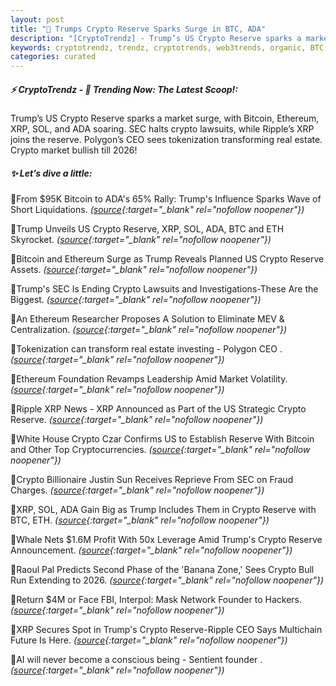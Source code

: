 ```yaml
---
layout: post
title: "🌅 Trumps Crypto Reserve Sparks Surge in BTC, ADA"
description: "[CryptoTrendz] - Trump’s US Crypto Reserve sparks a market surge, with Bitcoin, Ethereum, XRP, SOL, and ADA soaring. SEC halts crypto lawsuits, while Ripple’s XRP joins the reserve. Polygon’s CEO sees tokenization transforming real estate. Crypto market bullish till 2026!"
keywords: cryptotrendz, trendz, cryptotrends, web3trends, organic, BTC, Market, SEC, Ethereum, Network, Crypto, MEV, Trump, ETH, Bitcoin, Brazil, XRP, CEO
categories: curated
---
```


##### ⚡ CryptoTrendz - 📌 *Trending Now: The Latest Scoop!:*

Trump’s US Crypto Reserve sparks a market surge, with Bitcoin, Ethereum, XRP, SOL, and ADA soaring. SEC halts crypto lawsuits, while Ripple’s XRP joins the reserve. Polygon’s CEO sees tokenization transforming real estate. Crypto market bullish till 2026!

##### ✨ *Let’s dive a little:*


🔹From $95K Bitcoin to ADA's 65% Rally: Trump's Influence Sparks Wave of Short Liquidations. *([source](https://s.avyag.com/u0cj){:target="_blank" rel="nofollow noopener"})*

🔹Trump Unveils US Crypto Reserve, XRP, SOL, ADA, BTC and ETH Skyrocket. *([source](https://s.avyag.com/8qkv){:target="_blank" rel="nofollow noopener"})*

🔹Bitcoin and Ethereum Surge as Trump Reveals Planned US Crypto Reserve Assets. *([source](https://s.avyag.com/gi14){:target="_blank" rel="nofollow noopener"})*

🔹Trump's SEC Is Ending Crypto Lawsuits and Investigations-These Are the Biggest. *([source](https://s.avyag.com/cew0){:target="_blank" rel="nofollow noopener"})*

🔹An Ethereum Researcher Proposes A Solution to Eliminate MEV & Centralization. *([source](https://s.avyag.com/lpj0){:target="_blank" rel="nofollow noopener"})*

🔹Tokenization can transform real estate investing - Polygon CEO . *([source](https://s.avyag.com/lti8){:target="_blank" rel="nofollow noopener"})*

🔹Ethereum Foundation Revamps Leadership Amid Market Volatility. *([source](https://s.avyag.com/7ymg){:target="_blank" rel="nofollow noopener"})*

🔹Ripple XRP News - XRP Announced as Part of the US Strategic Crypto Reserve. *([source](https://s.avyag.com/zkun){:target="_blank" rel="nofollow noopener"})*

🔹White House Crypto Czar Confirms US to Establish Reserve With Bitcoin and Other Top Cryptocurrencies. *([source](https://s.avyag.com/0ga6){:target="_blank" rel="nofollow noopener"})*

🔹Crypto Billionaire Justin Sun Receives Reprieve From SEC on Fraud Charges. *([source](https://s.avyag.com/cel4){:target="_blank" rel="nofollow noopener"})*

🔹XRP, SOL, ADA Gain Big as Trump Includes Them in Crypto Reserve with BTC, ETH. *([source](https://s.avyag.com/ywyw){:target="_blank" rel="nofollow noopener"})*

🔹Whale Nets $1.6M Profit With 50x Leverage Amid Trump's Crypto Reserve Announcement. *([source](https://s.avyag.com/igpu){:target="_blank" rel="nofollow noopener"})*

🔹Raoul Pal Predicts Second Phase of the 'Banana Zone,' Sees Crypto Bull Run Extending to 2026. *([source](https://s.avyag.com/vz1u){:target="_blank" rel="nofollow noopener"})*

🔹Return $4M or Face FBI, Interpol: Mask Network Founder to Hackers. *([source](https://s.avyag.com/ohjf){:target="_blank" rel="nofollow noopener"})*

🔹XRP Secures Spot in Trump's Crypto Reserve-Ripple CEO Says Multichain Future Is Here. *([source](https://s.avyag.com/r4wu){:target="_blank" rel="nofollow noopener"})*

🔹AI will never become a conscious being - Sentient founder . *([source](https://s.avyag.com/3wzu){:target="_blank" rel="nofollow noopener"})*
